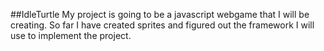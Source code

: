 ##IdleTurtle
My project is going to be a javascript webgame that I will be creating. So far I have created sprites and figured out the framework I will use to implement the project.
